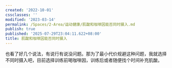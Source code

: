 ```yaml
---
created: '2022-10-01'
cssclasses: ''
modified: '2023-03-14'
permalink: /Spaces/2-Area/运动健康/肌酸和咖啡因能否同时摄入.md
publish: true
published: '2025-07-29T23:04:11.622+08:00'
title: 肌酸和咖啡因能否同时摄入
---
```

也看了好几个说法，有说行有说没问题。那为了最小代价规避这种问题，我就选择不同时摄入吧，目前选择训练前喝咖啡因，训练后或者随便找个时间补充肌酸。